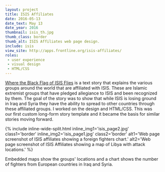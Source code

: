 ```yaml
---
layout: project
title: ISIS Affiliates
date: 2016-05-13
date_text: May 13
date_year: 2016
thumbnail: isis_th.jpg
thumb_class: border
thumb_alt: ISIS Affiliates web page design.
include: isis
view_site: http://apps.frontline.org/isis-affiliates/
roles: 
 - user experience
 - visual design
 - HTML/CSS
---
```


[Where the Black Flag of ISIS Flies](http://apps.frontline.org/isis-affiliates/) is a text story that explains the various groups around the world that are affiliated with ISIS. These are Islamic extremist groups that have pledged allegiance to ISIS and been recognized by them. The goal of the story was to show that while ISIS is losing ground in Iraq and Syria they have the ability to spread to other countries through these affiliated groups. I worked on the design and HTML/CSS. This was our first custom long-form story template and it became the basis for similar stories moving forward.

{% include inline-wide-split.html inline_img1='isis_page2.jpg' class1='border' inline_img2='isis_page1.jpg' class2='border' alt1='Web page screenshot of ISIS affiliates showing a foreign fighters chart.' alt2='Web page screenshot of ISIS Affiliates showing a map of Libya with attack locations.' %}

Embedded maps show the groups' locations and a chart shows the number of fighters from European countries in Iraq and Syria.